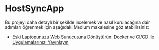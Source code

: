 # HostSyncApp


Bu projeyi daha detaylı bir şekilde incelemek ve nasıl kurulacağına dair adımları öğrenmek için aşağıdaki Medium makalesine göz atabilirsiniz:

- [Eski Laptopunuzu Web Sunucusuna Dönüştürün: Docker ve CI/CD ile Uygulamalarınızı Yayınlayın](https://medium.com/@alperenbugaz/eski-laptopunuzu-web-sunucusuna-d%C3%B6n%C3%BC%C5%9Ft%C3%BCr%C3%BCn-docker-ve-ci-cd-ile-uygulamalar%C4%B1n%C4%B1z%C4%B1-yay%C4%B1nlay%C4%B1n-7d455f93622c)
